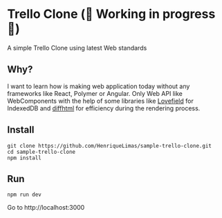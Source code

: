 # Trello Clone (:construction: Working in progress :construction:)

A simple Trello Clone using latest Web standards

## Why?
I want to learn how is making web application today without
any frameworks like React, Polymer or Angular. Only Web API like WebComponents with 
the help of some libraries like [Lovefield](https://github.com/google/lovefield) 
for IndexedDB and [diffhtml](https://github.com/tbranyen/diffhtml) for efficiency during
the rendering process.

## Install

```
git clone https://github.com/HenriqueLimas/sample-trello-clone.git
cd sample-trello-clone
npm install
```

## Run

```
npm run dev
```

Go to http://localhost:3000
